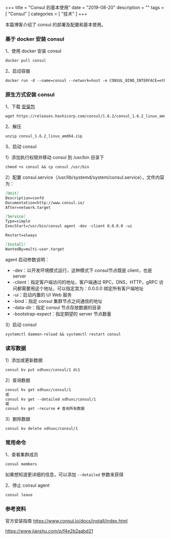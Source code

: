 +++
title = "Consul 的基本使用"
date = "2019-08-20"
description = ""
tags = [
    "Consul"
]
categories = [
    "技术"
]
+++

本篇博客介绍了 consul 的部署及配置和基本使用。

<!--more-->

### 基于 docker 安装 consul
1、使用 docker 安装 consul
```markdown
docker pull consul
```
2、启动容器
```markdown
docker run -d --name=consul --network=host -e CONSUL_BIND_INTERFACE=eth0 consul
```

### 原生方式安装 consul
1、下载 [安装包](https://www.consul.io/downloads.html)
```markdown
wget https://releases.hashicorp.com/consul/1.6.2/consul_1.6.2_linux_amd64.zip
```

2、解压
```markdown
unzip consul_1.6.2_linux_amd64.zip 
```

3、启动 consul

1）添加执行权限并移动 consul 到 /usr/bin 目录下
```markdown
chmod +x consul && cp consul /usr/bin
```

2）配置 consul.service（/usr/lib/systemd/system/consul.service），文件内容为：
```markdown
[Unit]
Description=confd
Documentation=http://www.consul.io/
After=network.target

[Service]
Type=simple
ExecStart=/usr/bin/consul agent -dev -client 0.0.0.0 -ui

Restart=always

[Install]
WantedBy=multi-user.target
```
agent 启动参数说明：

* -dev：以开发环境模式运行，这种模式下 consul节点既是 client，也是 server
* -client：指定客户端访问的地址，客户端通过 RPC，DNS，HTTP，gRPC 访问都需要用这个地址，可以指定其为：0.0.0.0 绑定所有客户端地址
* -ui：启动内置的 UI Web 服务
* -bind：指定 consul 集群节点之间通信的地址
* -data-dir：指定 consul 节点存放数据的目录
* -bootstrap-expect：指定期望的 server 节点数量

3）启动 consul
```markdown
systemctl daemon-reload && systemctl restart consul
```

### 读写数据
1）添加或更新数据
```markdown
consul kv put xdhuxc/consul/1 dc1
```

2）查询数据
```markdown
consul kv get xdhuxc/consul/1
或
consul kv get --detailed xdhuxc/consul/1
或 
consul kv get -recurse # 查询所有数据
```

3）删除数据
```markdown
consul kv delete xdhuxc/consul/1
```

### 常用命令
1、查看集群成员
```markdown
consul members 
```
如果想知道更详细的信息，可以添加 `--detailed` 参数来获得

2、停止 consul agent
```markdown
consul leave
```

### 参考资料

官方安装指南 https://www.consul.io/docs/install/index.html

https://www.jianshu.com/p/f4e2b2aabd21
